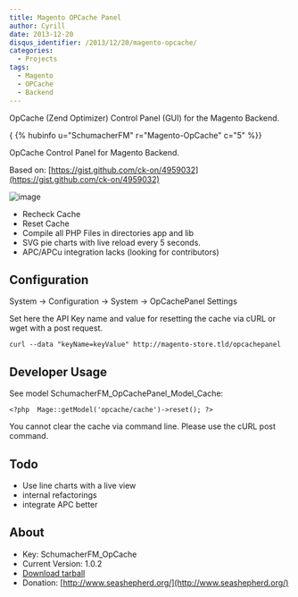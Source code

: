 ```yaml
---
title: Magento OPCache Panel
author: Cyrill
date: 2013-12-20
disqus_identifier: /2013/12/20/magento-opcache/
categories:
  - Projects
tags:
  - Magento
  - OPCache
  - Backend
---
```


OpCache (Zend Optimizer) Control Panel (GUI) for the Magento Backend. 

<!--more-->

{ {% hubinfo u="SchumacherFM" r="Magento-OpCache" c="5" %}}

OpCache Control Panel for Magento Backend.

Based on: [https://gist.github.com/ck-on/4959032](https://gist.github.com/ck-on/4959032)

![image](https://raw.github.com/SchumacherFM/Magento-OpCache/master/doc/Magento-OpCache-PS1.jpg)

- Recheck Cache
- Reset Cache
- Compile all PHP Files in directories app and lib
- SVG pie charts with live reload every 5 seconds.
- APC/APCu integration lacks (looking for contributors)

Configuration
-------------

System -> Configuration -> System -> OpCachePanel Settings

Set here the API Key name and value for resetting the cache via cURL or wget with a post request.

```
curl --data "keyName=keyValue" http://magento-store.tld/opcachepanel
```


Developer Usage
---------------

See model SchumacherFM_OpCachePanel_Model_Cache:

```
<?php  Mage::getModel('opcache/cache')->reset(); ?>
```
You cannot clear the cache via command line. Please use the cURL post command.

Todo
----

- Use line charts with a live view
- internal refactorings
- integrate APC better


About
-----

- Key: SchumacherFM_OpCache
- Current Version: 1.0.2
- [Download tarball](https://github.com/SchumacherFM/Magento-OpCache/tags)
- Donation: [http://www.seashepherd.org/](http://www.seashepherd.org/)
